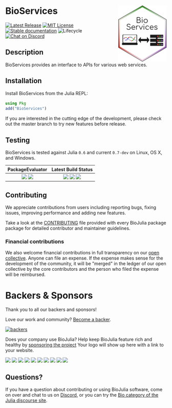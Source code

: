 # <img align="right" src="./sticker.svg" width="30%" /> BioServices

[![Latest Release](https://img.shields.io/github/release/BioJulia/BioServices.jl.svg?style=flat-square)](https://github.com/BioJulia/BioServices.jl/releases/latest)
[![MIT License](https://img.shields.io/badge/license-MIT-green.svg?style=flat-square)](https://github.com/BioJulia/BioServices.jl/blob/master/LICENSE)
[![Stable documentation](https://img.shields.io/badge/docs-stable-blue.svg?style=flat-square)](https://biojulia.github.io/BioServices.jl/stable)
![Lifecycle](https://img.shields.io/badge/lifecycle-maturing-blue.svg?style=flat-square)
[![Chat on Discord](https://img.shields.io/badge/discord-chat-blue.svg?style=flat-square&logo=discord&colorB=%237289DA)](https://discord.gg/z73YNFz)


## Description

BioServices provides an interface to APIs for various web services.   


## Installation

Install BioServices from the Julia REPL:

```julia
using Pkg
add("BioServices")
```

If you are interested in the cutting edge of the development, please check out
the master branch to try new features before release.


## Testing

BioServices is tested against Julia `0.6` and current `0.7-dev` on Linux, OS X,
and Windows.

| **PackageEvaluator** | **Latest Build Status** |
|:--------------------:|:-----------------------:|
| [![](http://pkg.julialang.org/badges/BioServices_0.6.svg)](http://pkg.julialang.org/?pkg=BioServices) [![](http://pkg.julialang.org/badges/BioServices_0.7.svg)](http://pkg.julialang.org/?pkg=BioServices) | [![](https://travis-ci.org/BioJulia/BioServices.jl.svg?branch=master)](https://travis-ci.org/BioJulia/BioServices.jl) [![](https://ci.appveyor.com/api/projects/status/github/biojulia/bioservices.jl?svg=true)](https://ci.appveyor.com/project/Ward9250/BioServices-jl/branch/master) [![](https://codecov.io/gh/BioJulia/BioServices.jl/branch/master/graph/badge.svg)](https://codecov.io/gh/BioJulia/BioServices.jl) |


## Contributing

We appreciate contributions from users including reporting bugs, fixing
issues, improving performance and adding new features.

Take a look at the [CONTRIBUTING](CONTRIBUTING.md) file provided with
every BioJulia package package for detailed contributor and maintainer
guidelines.


### Financial contributions

We also welcome financial contributions in full transparency on our
[open collective](https://opencollective.com/biojulia).
Anyone can file an expense. If the expense makes sense for the development
of the community, it will be "merged" in the ledger of our open collective by
the core contributors and the person who filed the expense will be reimbursed.


# Backers & Sponsors

Thank you to all our backers and sponsors!

Love our work and community? [Become a backer](https://opencollective.com/biojulia#backer).

[![backers](https://opencollective.com/biojulia/backers.svg?width=890)](https://opencollective.com/biojulia#backers)

Does your company use BioJulia? Help keep BioJulia feature rich and healthy by
[sponsoring the project](https://opencollective.com/biojulia#sponsor)
Your logo will show up here with a link to your website.

[![](https://opencollective.com/biojulia/sponsor/0/avatar.svg)](https://opencollective.com/biojulia/sponsor/0/website)
[![](https://opencollective.com/biojulia/sponsor/1/avatar.svg)](https://opencollective.com/biojulia/sponsor/1/website)
[![](https://opencollective.com/biojulia/sponsor/2/avatar.svg)](https://opencollective.com/biojulia/sponsor/2/website)
[![](https://opencollective.com/biojulia/sponsor/3/avatar.svg)](https://opencollective.com/biojulia/sponsor/3/website)
[![](https://opencollective.com/biojulia/sponsor/4/avatar.svg)](https://opencollective.com/biojulia/sponsor/4/website)
[![](https://opencollective.com/biojulia/sponsor/5/avatar.svg)](https://opencollective.com/biojulia/sponsor/5/website)
[![](https://opencollective.com/biojulia/sponsor/6/avatar.svg)](https://opencollective.com/biojulia/sponsor/6/website)
[![](https://opencollective.com/biojulia/sponsor/7/avatar.svg)](https://opencollective.com/biojulia/sponsor/7/website)
[![](https://opencollective.com/biojulia/sponsor/8/avatar.svg)](https://opencollective.com/biojulia/sponsor/8/website)
[![](https://opencollective.com/biojulia/sponsor/9/avatar.svg)](https://opencollective.com/biojulia/sponsor/9/website)


## Questions?

If you have a question about contributing or using BioJulia software, come
on over and chat to us on [Discord](https://discord.gg/z73YNFz), or you can try the
[Bio category of the Julia discourse site](https://discourse.julialang.org/c/domain/bio).
